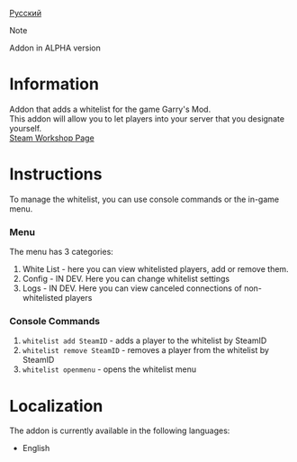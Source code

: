 [Русский](README-RU.md)

> [!NOTE]
> Addon in ALPHA version

# Information
Addon that adds a whitelist for the game Garry's Mod.<br>
This addon will allow you to let players into your server that you designate yourself.<br>
[Steam Workshop Page](https://steamcommunity.com/sharedfiles/filedetails/?id=3185363412)

# Instructions
To manage the whitelist, you can use console commands or the in-game menu.<br>

### Menu
The menu has 3 categories:
1. White List - here you can view whitelisted players, add or remove them.
2. Config - IN DEV. Here you can change whitelist settings
3. Logs - IN DEV. Here you can view canceled connections of non-whitelisted players

### Console Commands
1. `whitelist add SteamID` - adds a player to the whitelist by SteamID
2. `whitelist remove SteamID` - removes a player from the whitelist by SteamID
3. `whitelist openmenu` - opens the whitelist menu

# Localization
The addon is currently available in the following languages:
- English
